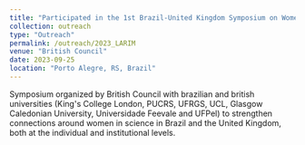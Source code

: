 ```yaml
---
title: "Participated in the 1st Brazil-United Kingdom Symposium on Women in Science"
collection: outreach
type: "Outreach"
permalink: /outreach/2023_LARIM
venue: "British Council"
date: 2023-09-25
location: "Porto Alegre, RS, Brazil"
---
```


Symposium organized by British Council with brazilian and british universities (King's College London, PUCRS, UFRGS, UCL, Glasgow Caledonian University, Universidade Feevale and UFPel) to strengthen connections around women in science in Brazil and the United Kingdom, both at the individual and institutional levels.
